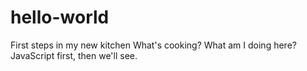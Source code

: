 # hello-world
First steps in my new kitchen
What's cooking? What am I doing here?
JavaScript first, then we'll see.
